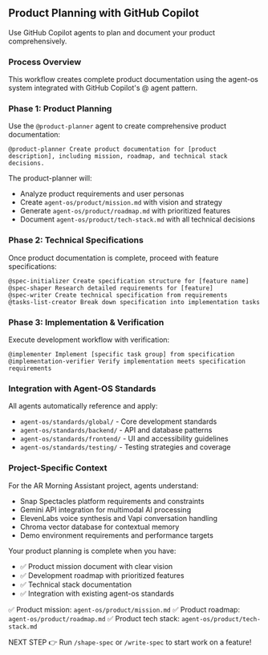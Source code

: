 ## Product Planning with GitHub Copilot

Use GitHub Copilot agents to plan and document your product comprehensively.

### Process Overview

This workflow creates complete product documentation using the agent-os system integrated with GitHub Copilot's @ agent pattern.

### Phase 1: Product Planning

Use the `@product-planner` agent to create comprehensive product documentation:

```
@product-planner Create product documentation for [product description], including mission, roadmap, and technical stack decisions.
```

The product-planner will:
- Analyze product requirements and user personas
- Create `agent-os/product/mission.md` with vision and strategy
- Generate `agent-os/product/roadmap.md` with prioritized features
- Document `agent-os/product/tech-stack.md` with all technical decisions

### Phase 2: Technical Specifications

Once product documentation is complete, proceed with feature specifications:

```
@spec-initializer Create specification structure for [feature name]
@spec-shaper Research detailed requirements for [feature]
@spec-writer Create technical specification from requirements
@tasks-list-creator Break down specification into implementation tasks
```

### Phase 3: Implementation & Verification

Execute development workflow with verification:

```
@implementer Implement [specific task group] from specification
@implementation-verifier Verify implementation meets specification requirements
```

### Integration with Agent-OS Standards

All agents automatically reference and apply:
- `agent-os/standards/global/` - Core development standards
- `agent-os/standards/backend/` - API and database patterns  
- `agent-os/standards/frontend/` - UI and accessibility guidelines
- `agent-os/standards/testing/` - Testing strategies and coverage

### Project-Specific Context

For the AR Morning Assistant project, agents understand:
- Snap Spectacles platform requirements and constraints
- Gemini API integration for multimodal AI processing
- ElevenLabs voice synthesis and Vapi conversation handling
- Chroma vector database for contextual memory
- Demo environment requirements and performance targets

Your product planning is complete when you have:
- ✅ Product mission document with clear vision
- ✅ Development roadmap with prioritized features  
- ✅ Technical stack documentation
- ✅ Integration with existing agent-os standards

✅ Product mission: `agent-os/product/mission.md`
✅ Product roadmap: `agent-os/product/roadmap.md`
✅ Product tech stack: `agent-os/product/tech-stack.md`

NEXT STEP 👉 Run `/shape-spec` or `/write-spec` to start work on a feature!
```
